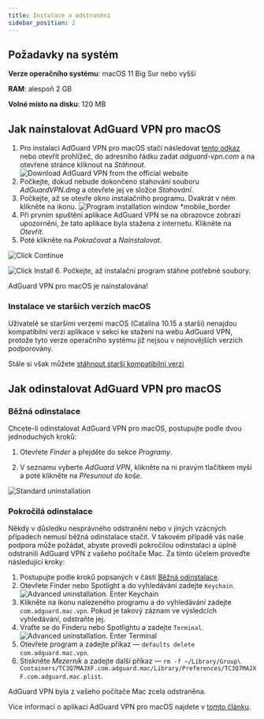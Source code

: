 ```yaml
---
title: Instalace a odstranění
sidebar_position: 2
---
```


## Požadavky na systém

**Verze operačního systému**: macOS 11 Big Sur nebo vyšší

**RAM**: alespoň 2 GB

**Volné místo na disku**: 120 MB

## Jak nainstalovat AdGuard VPN pro macOS

1. Pro instalaci AdGuard VPN pro macOS stačí následovat [tento odkaz](https://agrd.io/mac_vpn) nebo otevřít prohlížeč, do adresního řádku zadat *adguard-vpn.com* a na otevřené stránce kliknout na *Stáhnout*. ![Download AdGuard VPN from the official website](https://cdn.adguardvpn.com/public/Adguard/kb/vpn-install/mac-install-en.png)
2. Počkejte, dokud nebude dokončeno stahování souboru *AdGuardVPN.dmg* a otevřete jej ve složce *Stahování*.
3. Počkejte, až se otevře okno instalačního programu. Dvakrát v něm klikněte na ikonu. ![Program installation window *mobile_border](https://cdn.adguardvpn.com/public/Adguard/kb/vpn-install/mac-install-ru-1.png)
4. Při prvním spuštění aplikace AdGuard VPN se na obrazovce zobrazí upozornění, že tato aplikace byla stažena z internetu. Klikněte na *Otevřít*.
5. Poté klikněte na *Pokračovat* a *Nainstalovat*.

![Click Continue](https://cdn.adguardvpn.com/public/Adguard/kb/vpn-install/.mac-install-2-en~imageoptim.png)

![Click Install](https://cdn.adguardvpn.com/public/Adguard/kb/vpn-install/mac-install-3-en.png)
6. Počkejte, až instalační program stáhne potřebné soubory.

AdGuard VPN pro macOS je nainstalována!

### Instalace ve starších verzích macOS

Uživatelé se staršími verzemi macOS (Catalina 10.15 a starší) nenajdou kompatibilní verzi aplikace v sekci ke stažení na webu AdGuard VPN, protože tyto verze operačního systému již nejsou v nejnovějších verzích podporovány.

Stále si však můžete [stáhnout starší kompatibilní verzi](https://agrd.io/adguard_vpn_for_macoscatalina)

## Jak odinstalovat AdGuard VPN pro macOS

### Běžná odinstalace

Chcete-li odinstalovat AdGuard VPN pro macOS, postupujte podle dvou jednoduchých kroků:

1. Otevřete *Finder* a přejděte do sekce *Programy*.

2. V seznamu vyberte *AdGuard VPN*, klikněte na ni pravým tlačítkem myši a poté klikněte na *Přesunout do koše*.

![Standard uninstallation](https://cdn.adguardvpn.com/public/Adguard/kb/vpn-install/mac-uninstall-1-en.png)

### Pokročilá odinstalace

Někdy v důsledku nesprávného odstranění nebo v jiných vzácných případech nemusí běžná odinstalace stačit. V takovém případě vás naše podpora může požádat, abyste provedli pokročilou odinstalaci a úplně odstranili AdGuard VPN z vašeho počítače Mac. Za tímto účelem proveďte následující kroky:

1. Postupujte podle kroků popsaných v části [Běžná odinstalace](#how-to-uninstall-adguard-vpn-for-mac).
2. Otevřete Finder nebo Spotlight a do vyhledávání zadejte `Keychain`. ![Advanced uninstallation. Enter Keychain](https://cdn.adguardvpn.com/public/Adguard/kb/vpn-install/mac-key-chain-en.png)
3. Klikněte na ikonu nalezeného programu a do vyhledávání zadejte `com.adguard.mac.vpn`. Pokud je takový záznam ve výsledcích vyhledávání, odstraňte jej.
4. Vraťte se do Finderu nebo Spotlightu a zadejte `Terminal`. ![Advanced uninstallation. Enter Terminal](https://cdn.adguardvpn.com/public/Adguard/kb/vpn-install/mac-terminal-en.png)
5. Otevřete program a zadejte příkaz — `defaults delete com.adguard.mac.vpn`.
6. Stiskněte *Mezerník* a zadejte další příkaz — `rm -f ~/Library/Group\ Containers/TC3Q7MAJXF.com.adguard.mac/Library/Preferences/TC3Q7MAJXF.com.adguard.mac.plist`.

AdGuard VPN byla z vašeho počítače Mac zcela odstraněna.

Více informací o aplikaci AdGuard VPN pro macOS najdete v [tomto článku](/adguard-vpn-for-mac/overview).
